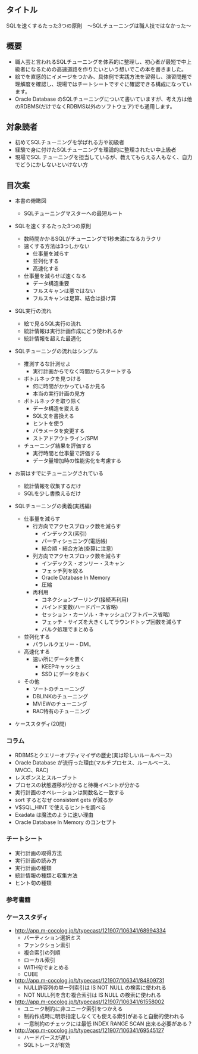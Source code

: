 ## タイトル
SQLを速くするたった3つの原則　～SQLチューニングは職人技ではなかった～

## 概要
- 職人芸と言われるSQLチューニングを体系的に整理し、初心者が最短で中上級者になるための高速道路を作りたいという想いでこの本を書きました。
- 絵でを直感的にイメージをつかみ、具体例で実践方法を習得し、演習問題で理解度を確認し、現場ではチートシートですぐに確認できる構成になっています。
- Oracle Database のSQLチューニングについて書いていますが、考え方は他のRDBMS(だけでなくRDBMS以外のソフトウェア)でも通用します。

## 対象読者
- 初めてSQLチューニングを学ばれる方や初級者
- 経験で身に付けたSQLチューニングを理論的に整理されたい中上級者
- 現場でSQL チューニングを担当しているが、教えてもらえる人もなく、自力でどうにかしないといけない方

## 目次案
- 本書の俯瞰図
	- SQLチューニングマスターへの最短ルート
- SQLを速くするたった3つの原則
	- 数時間かかるSQLがチューニングで1秒未満になるカラクリ
	- 速くする方法は3つしかない
		- 仕事量を減らす
		- 並列化する
		- 高速化する
	- 仕事量を減らせば速くなる
		- データ構造重要
		- フルスキャンは悪ではない
		- フルスキャンは足算、結合は掛け算
- SQL実行の流れ
	- 絵で見るSQL実行の流れ
	- 統計情報は実行計画作成にどう使われるか
	- 統計情報を超えた最適化
- SQLチューニングの流れはシンプル
	- 推測するな計測せよ
		- 実行計画からでなく時間からスタートする
	- ボトルネックを見つける
		- 何に時間がかかっているか見る
		- 本当の実行計画の見方
	- ボトルネックを取り除く
		- データ構造を変える
		- SQL文を書換える
		- ヒントを使う
		- パラメータを変更する
		- ストアドアウトライン/SPM
	- チューニング結果を評価する
		- 実行時間と仕事量で評価する
		- データ量増加時の性能劣化を考慮する

- お前はすでにチューニングされている
	- 統計情報を収集するだけ
	- SQLを少し書換えるだけ

- SQLチューニングの奥義(実践編)
	- 仕事量を減らす
		- 行方向でアクセスブロック数を減らす
			- インデックス(索引)
			- パーティショニング(電話帳)
			- 結合順・結合方法(掛算に注意)
		- 列方向でアクセスブロック数を減らす
			- インデックス・オンリー・スキャン
			- フェッチ列を絞る
			- Oracle Database In Memory
			- 圧縮
		- 再利用
			- コネクションプーリング(接続再利用)
			- バインド変数(ハードパース省略)
			- セッション・カーソル・キャッシュ(ソフトパース省略)
			- フェッチ・サイズを大きくしてラウンドトップ回数を減らす
			- バルク処理でまとめる
	- 並列化する
		- パラレルクエリー・DML
	- 高速化する
		- 速い所にデータを置く
			- KEEPキャッシュ
			- SSD にデータをおく
	- その他
		- ソートのチューニング
		- DBLINKのチューニング
		- MVIEWのチューニング
		- RAC特有のチューニング
- ケーススタディ(20問)

### コラム
- RDBMSとクエリーオプティマイザの歴史(実は珍しいルールベース)
- Oracle Database が流行った理由(マルチプロセス、ルールベース、MVCC、RAC)
- レスポンスとスループット
- プロセスの状態遷移が分かると待機イベントが分かる
- 実行計画のオペレーションは関数名と一致する
- sort するとなぜ consistent gets が減るか
- V$SQL_HINT で使えるヒントを調べる
- Exadata は魔法のように速い理由
- Oracle Database In Memory のコンセプト

### チートシート
- 実行計画の取得方法
- 実行計画の読み方
- 実行計画の種類
- 統計情報の種類と収集方法
- ヒント句の種類


### 参考書籍

### ケーススタディ
- <http://app.m-cocolog.jp/t/typecast/121907/106341/68994334>
	- パーティション選択ミス
	- ファンクション索引
	- 複合索引の列順
	- ローカル索引
	- WITH句でまとめる
	- CUBE
- <http://app.m-cocolog.jp/t/typecast/121907/106341/84809731>
	- NULL許容列の単一列索引は IS NOT NULL の検索に使われる
	- NOT NULL列を含む複合索引は IS NULL の検索に使われる
- <http://app.m-cocolog.jp/t/typecast/121907/106341/61558002>
	- ユニーク制約に非ユニーク索引をつかえる
	- 制約作成時に明示指定しなくても使える索引があると自動的使われる
	- 一意制約のチェックには最低 INDEX RANGE SCAN 出来る必要がある？
- <http://app.m-cocolog.jp/t/typecast/121907/106341/69545127>
	- ハードパースが遅い
	- SQLトレースが有効
